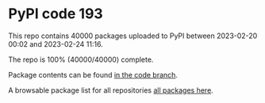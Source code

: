 # PyPI code 193

This repo contains 40000 packages uploaded to PyPI between 
2023-02-20 00:02 and 2023-02-24 11:16.

The repo is 100% (40000/40000) complete.

Package contents can be found [in the code branch](https://github.com/pypi-data/pypi-mirror-193/tree/code/packages).

A browsable package list for all repositories [all packages here](https://pypi-data.github.io/website/repositories/pypi-mirror-193).


